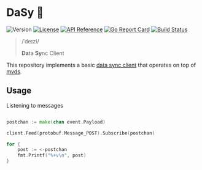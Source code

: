 # DaSy 🌼

![Version](https://img.shields.io/github/tag/vacp2p/dasy.svg)
[![License](https://img.shields.io/github/license/vacp2p/dasy.svg)](LICENSE)
[![API Reference](
https://camo.githubusercontent.com/915b7be44ada53c290eb157634330494ebe3e30a/68747470733a2f2f676f646f632e6f72672f6769746875622e636f6d2f676f6c616e672f6764646f3f7374617475732e737667
)](https://godoc.org/github.com/vacp2p/dasy) 
[![Go Report Card](https://goreportcard.com/badge/github.com/vacp2p/dasy)](https://goreportcard.com/report/github.com/vacp2p/dasy)
[![Build Status](https://travis-ci.com/vacp2p/dasy.svg?branch=master)](https://travis-ci.com/vacp2p/dasy)

> /ˈdeɪzi/
>
> **Da**ta **Sy**nc Client

This repository implements a basic [data sync client](#TODO) that operates on top of [mvds](https://github.com/vacp2p/mvds).

## Usage

Listening to messages

```go

postchan := make(chan event.Payload)

client.Feed(protobuf.Message_POST).Subscribe(postchan)

for {
	post := <-postchan
	fmt.Printf("%+v\n", post)
}

```
